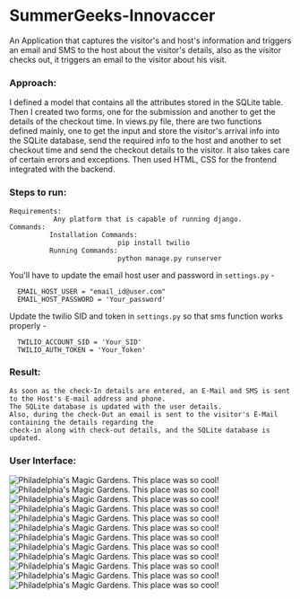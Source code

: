 # SummerGeeks-Innovaccer
An Application that captures the visitor's and host's information and triggers an email and SMS to the host about the visitor's details, also as the visitor checks out, it triggers an email to the visitor about his visit.
### Approach:
 I defined a model that contains all the attributes stored in the SQLite table. Then I created two forms, one for the submission and another to get the details of the checkout time. In views.py file, there are two functions defined mainly, one to get the input and store the visitor's arrival info into the SQLite database, send the required info to the host and another to set checkout time and send the checkout details to the visitor. It also takes care of certain errors and exceptions. Then used HTML, CSS for the frontend integrated with the backend.
   
### Steps to run:
    Requirements:
               Any platform that is capable of running django.
    Commands:
              Installation Commands:
                               pip install twilio
              Running Commands:
                               python manage.py runserver


You'll have to update the email host user and password in ``settings.py`` - 

      EMAIL_HOST_USER = "email_id@user.com"
      EMAIL_HOST_PASSWORD = 'Your_password'

Update the twilio SID and token in ``settings.py`` so that sms function works properly -

      TWILIO_ACCOUNT_SID = 'Your_SID'
      TWILIO_AUTH_TOKEN = 'Your_Token'
      
### Result:
    As soon as the check-In details are entered, an E-Mail and SMS is sent to the Host's E-mail address and phone.
    The SQLite database is updated with the user details.
    Also, during the check-Out an email is sent to the visitor's E-Mail containing the details regarding the 
    check-in along with check-out details, and the SQLite database is updated.
  

### User Interface:
![Philadelphia's Magic Gardens. This place was so cool!](https://github.com/Bansalritik/SummerGeeks-Innovaccer/blob/master/images/user%20interface.jpg "Philadelphia's Magic Gardens")
![Philadelphia's Magic Gardens. This place was so cool!](https://github.com/Bansalritik/SummerGeeks-Innovaccer/blob/master/images/user%20interface2.jpg "Philadelphia's Magic Gardens")
![Philadelphia's Magic Gardens. This place was so cool!](https://github.com/Bansalritik/SummerGeeks-Innovaccer/blob/master/images/submission1.jpg "Philadelphia's Magic Gardens")
![Philadelphia's Magic Gardens. This place was so cool!](https://github.com/Bansalritik/SummerGeeks-Innovaccer/blob/master/images/submission2.jpg "Philadelphia's Magic Gardens")
![Philadelphia's Magic Gardens. This place was so cool!](https://github.com/Bansalritik/SummerGeeks-Innovaccer/blob/master/images/submission3.jpg "Philadelphia's Magic Gardens")
![Philadelphia's Magic Gardens. This place was so cool!](https://github.com/Bansalritik/SummerGeeks-Innovaccer/blob/master/images/submission4.jpg "Philadelphia's Magic Gardens")
![Philadelphia's Magic Gardens. This place was so cool!](https://github.com/Bansalritik/SummerGeeks-Innovaccer/blob/master/images/checkout1.jpg "Philadelphia's Magic Gardens")
![Philadelphia's Magic Gardens. This place was so cool!](https://github.com/Bansalritik/SummerGeeks-Innovaccer/blob/master/images/checkout2.jpg "Philadelphia's Magic Gardens")
![Philadelphia's Magic Gardens. This place was so cool!](https://github.com/Bansalritik/SummerGeeks-Innovaccer/blob/master/images/checkout3.jpg "Philadelphia's Magic Gardens")
![Philadelphia's Magic Gardens. This place was so cool!](https://github.com/Bansalritik/SummerGeeks-Innovaccer/blob/master/images/database.jpg "Philadelphia's Magic Gardens")
![Philadelphia's Magic Gardens. This place was so cool!](https://github.com/Bansalritik/SummerGeeks-Innovaccer/blob/master/images/error1.jpg "Philadelphia's Magic Gardens")
![Philadelphia's Magic Gardens. This place was so cool!](https://github.com/Bansalritik/SummerGeeks-Innovaccer/blob/master/images/error2.jpg "Philadelphia's Magic Gardens")


   
   
   
   
   
   
